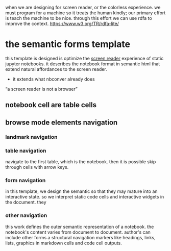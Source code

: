when we are designing for screen reader, or the colorless experience.
we must program for a machine so it treats the human kindly;
our primary effort is teach the machine to be nice.
through this effort we can use rdfa to improve the context.
https://www.w3.org/TR/rdfa-lite/

# the semantic forms template

this template is designed is optimize the [screen reader] experience of static jupyter notebooks.
it describes the notebook format in semantic html that extend natural affordances to the screen reader.


* it extends what nbconver already does


<q>a screen reader is not a browser</q>

## notebook cell are table cells

## browse mode elements navigation

### landmark navigation

### table navigation

navigate to the first table, which is the notebook. then it is possible skip through cells with arrow keys.

### form navigation

in this template, we design the semantic so that they may mature into an interactive state.
so we interpret static code cells and interactive widgets in the document.
they

### other navigation

this work defines the outer semantic representation of a notebook.
the notebook's content varies from document to document.
author's can include other forms a structural navigation markers like headings, links, lists, graphics in markdown cells and code cell outputs.



[screen reader]: https://dequeuniversity.com/screenreaders/
[orca]: https://dequeuniversity.com/screenreaders/